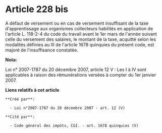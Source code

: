# Article 228 bis

A défaut de versement ou en cas de versement insuffisant de la taxe d'apprentissage aux organismes collecteurs habilités en
application de l'article L. 118-2-4 du code du travail 
avant le 1er mars de l'année suivant celle du versement des salaires, le montant de la taxe, acquitté selon les modalités
définies au III de l'article 1678 quinquies du présent code, est majoré de l'insuffisance constatée.

**Nota:**

Loi n° 2007-1787 du 20 décembre 2007, article 12 V : Les I à IV sont applicables à raison des rémunérations versées à compter
du 1er janvier 2007.

**Liens relatifs à cet article**

	**Créé par**:

	  - Loi n°2007-1787 du 20 décembre 2007 - art. 12 (V)

	**Cité par**:

	  - Code général des impôts, CGI. - art. 1678 quinquies (V)
